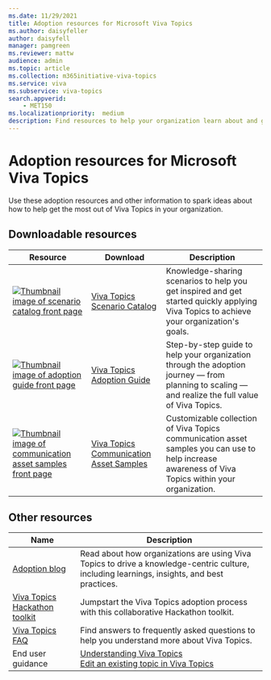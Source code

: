 ```yaml
---
ms.date: 11/29/2021
title: Adoption resources for Microsoft Viva Topics
ms.author: daisyfeller
author: daisyfell
manager: pamgreen
ms.reviewer: mattw
audience: admin
ms.topic: article
ms.collection: m365initiative-viva-topics
ms.service: viva 
ms.subservice: viva-topics 
search.appverid:
    - MET150  
ms.localizationpriority:  medium
description: Find resources to help your organization learn about and get the most out of Viva Topics.
---
```


# Adoption resources for Microsoft Viva Topics

Use these adoption resources and other information to spark ideas about how to help get the most out of Viva Topics in your organization.

## Downloadable resources

|Resource         |Download     |Description |
|---------|---------|---------|
|[![Thumbnail image of scenario catalog front page](../media/knowledge-management/scenario-catalog-thumbnail.png)](https://download.microsoft.com/download/d/2/e/d2e894dd-c360-4edd-9c83-8e41787afda1/Viva-Topics-Scenario-Catalogue.pdf) |[Viva Topics Scenario Catalog](https://download.microsoft.com/download/d/2/e/d2e894dd-c360-4edd-9c83-8e41787afda1/Viva-Topics-Scenario-Catalogue.pdf) |Knowledge-sharing scenarios to help you get inspired and get started quickly applying Viva Topics to achieve your organization's goals. |
|[![Thumbnail image of adoption guide front page](../media/knowledge-management/adoption-guide-thumbnail.png)](https://download.microsoft.com/download/d/2/e/d2e894dd-c360-4edd-9c83-8e41787afda1/Viva-Topics-Adoption-Guide.pdf)     |[Viva Topics Adoption Guide](https://download.microsoft.com/download/d/2/e/d2e894dd-c360-4edd-9c83-8e41787afda1/Viva-Topics-Adoption-Guide.pdf)          |Step-by-step guide to help your organization through the adoption journey — from planning to scaling — and realize the full value of Viva Topics.    |
|[![Thumbnail image of communication asset samples front page](../media/knowledge-management/communication-asset-samples.png)](https://download.microsoft.com/download/d/2/e/d2e894dd-c360-4edd-9c83-8e41787afda1/Viva-Topics-Communication-Asset-Samples.pptx)    |[Viva Topics Communication Asset Samples](https://download.microsoft.com/download/d/2/e/d2e894dd-c360-4edd-9c83-8e41787afda1/Viva-Topics-Communication-Asset-Samples.pptx)     |Customizable collection of Viva Topics communication asset samples you can use to help increase awareness of Viva Topics within your organization.   |

## Other resources

|Name     |Description  |
|---------|---------|
|[Adoption blog](https://techcommunity.microsoft.com/t5/microsoft-viva-blog/the-journey-to-viva-topics-adoption-success-intro/ba-p/2976552) |Read about how organizations are using Viva Topics to drive a knowledge-centric culture, including learnings, insights, and best practices. |
|[Viva Topics Hackathon toolkit](https://adoption.microsoft.com/files/viva/topics/Viva-Topics-Hackathon-Documentation.zip) | Jumpstart the Viva Topics adoption process with this collaborative Hackathon toolkit.     |
|[Viva Topics FAQ](faq-topics.md) |Find answers to frequently asked questions to help you understand more about Viva Topics.    |
|End user guidance |[Understanding Viva Topics](https://support.microsoft.com/en-us/office/understanding-viva-topics-5bef3020-2679-4045-81cb-bcbc37218332) <br> [Edit an existing topic in Viva Topics](https://support.microsoft.com/en-us/office/edit-an-existing-topic-in-microsoft-viva-topics-6a4c7459-2293-4291-af76-973af65a44ae)  |

